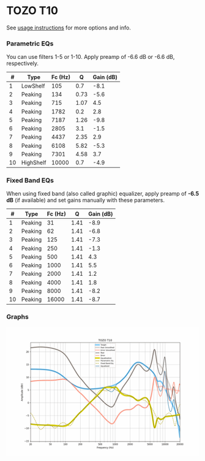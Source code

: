 # TOZO T10
See [usage instructions](https://github.com/jaakkopasanen/AutoEq#usage) for more options and info.

### Parametric EQs
You can use filters 1-5 or 1-10. Apply preamp of -6.6 dB or -6.6 dB, respectively.

|   # | Type      |   Fc (Hz) |    Q |   Gain (dB) |
|-----|-----------|-----------|------|-------------|
|   1 | LowShelf  |       105 | 0.7  |        -8.1 |
|   2 | Peaking   |       134 | 0.73 |        -5.6 |
|   3 | Peaking   |       715 | 1.07 |         4.5 |
|   4 | Peaking   |      1782 | 0.2  |         2.8 |
|   5 | Peaking   |      7187 | 1.26 |        -9.8 |
|   6 | Peaking   |      2805 | 3.1  |        -1.5 |
|   7 | Peaking   |      4437 | 2.35 |         2.9 |
|   8 | Peaking   |      6108 | 5.82 |        -5.3 |
|   9 | Peaking   |      7301 | 4.58 |         3.7 |
|  10 | HighShelf |     10000 | 0.7  |        -4.9 |

### Fixed Band EQs
When using fixed band (also called graphic) equalizer, apply preamp of **-6.5 dB** (if available) and set gains manually with these parameters.

|   # | Type    |   Fc (Hz) |    Q |   Gain (dB) |
|-----|---------|-----------|------|-------------|
|   1 | Peaking |        31 | 1.41 |        -8.9 |
|   2 | Peaking |        62 | 1.41 |        -6.8 |
|   3 | Peaking |       125 | 1.41 |        -7.3 |
|   4 | Peaking |       250 | 1.41 |        -1.3 |
|   5 | Peaking |       500 | 1.41 |         4.3 |
|   6 | Peaking |      1000 | 1.41 |         5.5 |
|   7 | Peaking |      2000 | 1.41 |         1.2 |
|   8 | Peaking |      4000 | 1.41 |         1.8 |
|   9 | Peaking |      8000 | 1.41 |        -8.2 |
|  10 | Peaking |     16000 | 1.41 |        -8.7 |

### Graphs
![](./TOZO%20T10.png)
